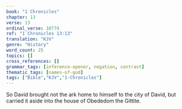 ```yaml
---
book: "1 Chronicles"
chapter: 13
verse: 13
ordinal_verse: 10774
ref: "1 Chronicles 13:13"
translation: "KJV"
genre: "History"
word_count: 25
topics: []
cross_references: []
grammar_tags: [inference-opener, negation, contrast]
thematic_tags: [names-of-god]
tags: ["Bible","KJV","1-Chronicles"]
---
```

So David brought not the ark home to himself to the city of David, but carried it aside into the house of Obededom the Gittite.
